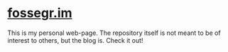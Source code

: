 # [fossegr.im](http://fossegr.im)
This is my personal web-page. The repository itself is not meant to be of interest to others, but the blog is. Check it out!
